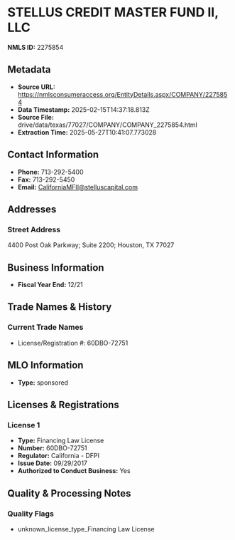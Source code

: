 # STELLUS CREDIT MASTER FUND II, LLC

**NMLS ID:** 2275854

## Metadata
- **Source URL:** https://nmlsconsumeraccess.org/EntityDetails.aspx/COMPANY/2275854
- **Data Timestamp:** 2025-02-15T14:37:18.813Z
- **Source File:** drive/data/texas/77027/COMPANY/COMPANY_2275854.html
- **Extraction Time:** 2025-05-27T10:41:07.773028

## Contact Information
- **Phone:** 713-292-5400
- **Fax:** 713-292-5450
- **Email:** CaliforniaMFII@stelluscapital.com

## Addresses
### Street Address
4400 Post Oak Parkway; Suite 2200; Houston, TX 77027

## Business Information
- **Fiscal Year End:** 12/21

## Trade Names & History
### Current Trade Names
- License/Registration #: 60DBO-72751

## MLO Information
- **Type:** sponsored

## Licenses & Registrations

### License 1
- **Type:** Financing Law License
- **Number:** 60DBO-72751
- **Regulator:** California - DFPI
- **Issue Date:** 09/29/2017
- **Authorized to Conduct Business:** Yes

## Quality & Processing Notes
### Quality Flags
- unknown_license_type_Financing Law License
